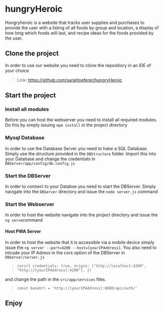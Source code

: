 # hungryHeroic
Hungryheroic is a website that tracks user supplies and purchases to provide the user with a listing of all foods by group and location, a display of how long which foods will last, and recipe ideas for the foods provided by the user.

## Clone the project
In order to use our website you need to clone the repositiory in an IDE of your choice
> Link: https://github.com/saraHoeferer/hungryHeroic

## Start the project

### Install all modules
Before you can host the webserver you need to install all required modules. Do this by simply issuing `npm install` in the project directory

### Mysql Database
In order to use the Database Server you need to habe a SQL Database. Simply use the structure provided in the `DBStructure` folder. Import this into your Database and change the credentials in `DBServer/app/config/db.config.js`

### Start the DBServer
In order to connect to your Databse you need to start the DBServer. Simply navigate into the `DBServer` directory and issue the `node server.js` command

### Start the Webserver
In order to host the website navigate into the project directory and issue the `ng serve`command

#### Host PWA Server
In order to host the website that it is accessible via a mobile device simply issue the `ng server --port=4200 --host=[yourIPAddress]`. 
You also need to inlcude your IP Adress in the cors option of the DBServer in `DBServer/server.js` 
> `cors({
>     credentials: true,
>     origin: ["http://localhost:4200", "http://[yourIPAddress]:4200"],
>   })`

and change the path in the `src/app/services` files.
> `const baseUrl = 'http://[yourIPAddress]:8080/api/auth/'`

## Enjoy
